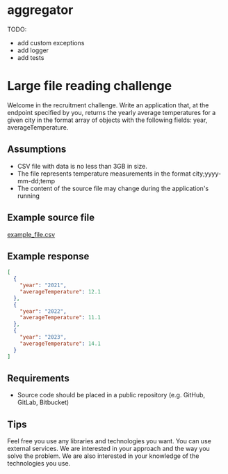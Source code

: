 # aggregator
TODO:
- add custom exceptions
- add logger
- add tests

# Large file reading challenge

Welcome in the recruitment challenge.
Write an application that, at the endpoint specified by you, returns the yearly average temperatures for a given city in the format array of objects with the following fields: year, averageTemperature.

## Assumptions

- CSV file with data is no less than 3GB in size.
- The file represents temperature measurements in the format city;yyyy-mm-dd;temp
- The content of the source file may change during the application's running

## Example source file
[example_file.csv](example_file.csv)


## Example response
```json
[
  {
	"year": "2021",
	"averageTemperature": 12.1
  },
  {
	"year": "2022",
	"averageTemperature": 11.1
  },
  {
	"year": "2023",
	"averageTemperature": 14.1
  }
]
```

## Requirements
- Source code should be placed in a public repository (e.g. GitHub, GitLab, Bitbucket)

## Tips
Feel free you use any libraries and technologies you want. You can use external services. We are interested in your approach and the way you solve the problem. We are also interested in your knowledge of the technologies you use.

